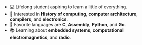 - 💻 Lifelong student aspiring to learn a little of everything.
- 🧮 Interested in **History of computing**, **computer architecture**, **compilers**, and **electronics**.
- 📜 Favorite languages are **C**, **Assembly**, **Python**, and **Go**.
- 📚 Learning about **embedded systems**, **computational electromagnetics**, and **radio**.

<!--
<br>
<table style="width:100%" align="center">
  <tr>
    <th><a href="https://github.com/barrettotte">
      <img src="https://github-readme-stats.vercel.app/api?username=barrettotte&count_private=true&show_icons=true&theme=dark&include_all_commits=true&hide_rank=true" />
    </a></th>
    <th><a href="https://github.com/barrettotte">
      <img src="https://github-readme-stats.vercel.app/api/top-langs/?username=barrettotte&theme=dark&layout=compact&hide=jupyter%20notebook,HTML,ANTLR,JSON,Markdown&langs_count=8" />
    </a></th>
  </tr>
</table>
-->
